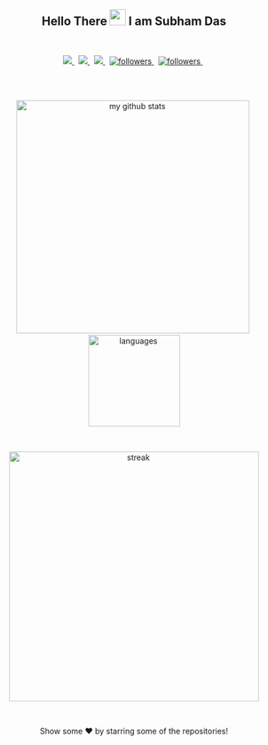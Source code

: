 <p align="center" >
 <h2 align="center">Hello There <img src="https://raw.githubusercontent.com/TheDudeThatCode/TheDudeThatCode/master/Assets/Hi.gif" width="29px">  I am Subham Das </h2>
</p>

<!--
<ul>
  <li>🌱 I’m currently learning with ezzz..</li>
  <li>👯 I’m looking to collaborate with anyone.</li>
  <li>📫 How to reach me: subhamdas461@gmail.com </li>
  <li>⚡ Fun fact: Charcoal pencil artist.</li>
</ul> -->

<!-- ## Languages & Tools -->
<!-- <span>

  <img  height="20" src="https://raw.githubusercontent.com/github/explore/80688e429a7d4ef2fca1e82350fe8e3517d3494d/topics/visual-studio-code/visual-studio-code.png">

  <img height="20" src="https://raw.githubusercontent.com/github/explore/80688e429a7d4ef2fca1e82350fe8e3517d3494d/topics/javascript/javascript.png">

  <img height="20" src="https://raw.githubusercontent.com/github/explore/5c058a388828bb5fde0bcafd4bc867b5bb3f26f3/topics/react/react.png">
  <img height="20" src="https://raw.githubusercontent.com/github/explore/80688e429a7d4ef2fca1e82350fe8e3517d3494d/topics/nodejs/nodejs.png">

  <img height="20" src="https://raw.githubusercontent.com/github/explore/5c058a388828bb5fde0bcafd4bc867b5bb3f26f3/topics/css/css.png">

  <img height="20" src="https://raw.githubusercontent.com/github/explore/80688e429a7d4ef2fca1e82350fe8e3517d3494d/topics/html/html.png">

  <img height="20" src="https://raw.githubusercontent.com/github/explore/80688e429a7d4ef2fca1e82350fe8e3517d3494d/topics/sql/sql.png">
  <img height="20" src="https://raw.githubusercontent.com/github/explore/80688e429a7d4ef2fca1e82350fe8e3517d3494d/topics/docker/docker.png">
  <img height="20" src="https://raw.githubusercontent.com/github/explore/80688e429a7d4ef2fca1e82350fe8e3517d3494d/topics/git/git.png">

  <img height="20" src="https://raw.githubusercontent.com/github/explore/80688e429a7d4ef2fca1e82350fe8e3517d3494d/topics/terminal/terminal.png">
  <img height="20" src="https://raw.githubusercontent.com/github/explore/80688e429a7d4ef2fca1e82350fe8e3517d3494d/topics/mongodb/mongodb.png">

  <img height="20" src="https://www.flaticon.com/svg/static/icons/svg/688/688064.svg">

</span> -->
<br>
<p align="center">
  <a href="https://www.linkedin.com/in/subhamdas461" target="blank">
    <img src="https://img.shields.io/badge/-LinkedIn-blue?style=flat-square&logo=Linkedin">
  </a>
  &nbsp
  <a href = "https://www.instagram.com/subba.JH" target="blank">
        <img src="https://img.shields.io/badge/-Instagram -red?style=flat-square&logo=Instagram&logoColor=white">
  </a>
   &nbsp
  <a href="https://subhamdas.netlify.app/" target="blank">
    <img src="https://img.shields.io/badge/-Website-222222?style=flat-square&logo=Netlify">
  </a>
   &nbsp
  <a href="https://www.twitter.com/_subhamdas" target="blank">
    <img alt="followers" title="Follow me on Twitter" src="https://img.shields.io/badge/-Twitter-darkblue?style=flat-square&logo=twitter&logoColor=blue"/>
  </a>
  &nbsp
  <a href="mailto:subhamdas461@gmail.com" target="blank">
        <img alt="followers" title="Follow me on Medium" src="https://img.shields.io/badge/-Gmail-222222?style=flat-square&logo=Gmail"/>
  </a>
  &nbsp
</p>
<br>
<br>

<p align="center">
<img src="https://github-readme-stats.vercel.app/api?username=subhamdas461&show_icons=true&theme=tokyonight" alt="my github stats" width="420"/>&nbsp;
<img src="https://github-readme-stats.vercel.app/api/top-langs/?username=subhamdas461&layout=compact&theme=tokyonight" alt="languages" height="165">
</p>
<br>

<p align="center"> 
  <img align="center" width="450"  src="https://github-readme-streak-stats.herokuapp.com/?user=subhamdas461&theme=tokyonight" alt="streak" />
</p>

<br>
<p align="center">Show some ❤️ by starring some of the repositories!
</p>
